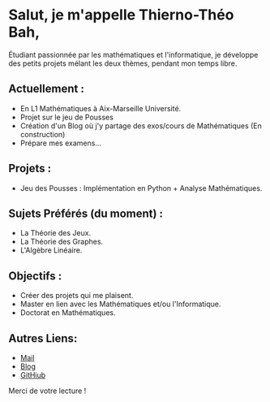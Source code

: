 # Salut, je m'appelle Thierno-Théo Bah,

Étudiant passionnée par les mathématiques et l'informatique, je développe des petits projets mélant les deux thèmes, pendant mon temps libre. 

## Actuellement : 
- En L1 Mathématiques à Aix-Marseille Université.
- Projet sur le jeu de Pousses
- Création d'un Blog où j'y partage des exos/cours de Mathématiques (En construction)
- Prépare mes examens...

## Projets : 
- Jeu des Pousses : Implémentation en Python + Analyse Mathématiques.

## Sujets Préférés (du moment) :
- La Théorie des Jeux.
- La Théorie des Graphes.
- L'Algèbre Linéaire.

## Objectifs :
- Créer des projets qui me plaisent.
- Master en lien avec les Mathématiques et/ou l'Informatique.
- Doctorat en Mathématiques.

## Autres Liens:
- [Mail](thiernotheobah21@gmail.com)
- [Blog](taheralkahir.github.io/)
- [GitHiub](https://github.com/TaheralKahir/)

Merci de votre lecture !
